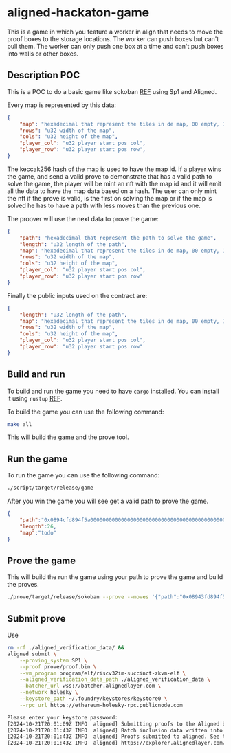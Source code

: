 # aligned-hackaton-game

This is a game in which you feature a worker in align that needs to move the proof boxes to the storage locations. The worker can push boxes but can't pull them. The worker can only push one box at a time and can't push boxes into walls or other boxes.

## Description POC
This is a POC to do a basic game like sokoban [REF](https://en.wikipedia.org/wiki/Sokoban) using Sp1 and Aligned.

Every map is represented by this data:
```json
{
    "map": "hexadecimal that represent the tiles in de map, 00 empty, 10 wall, 01 box, 11 Target to put the box",
    "rows": "u32 width of the map",
    "cols": "u32 height of the map",
    "player_col": "u32 player start pos col",
    "player_row": "u32 player start pos row",
}
```

The keccak256 hash of the map is used to have the map id. If a player wins the game, and send a valid prove to demonstrate that has a valid path to solve the game, the player will be mint an nft with the map id and it will emit all the data to have the map data based on a hash.
The user can only mint the nft if the prove is valid, is the first on solving the map or if the map is solved he has to have a path with less moves than the previous one.

The proover will use the next data to prove the game:
```json
{
    "path": "hexadecimal that represent the path to solve the game",
    "length": "u32 length of the path",
    "map": "hexadecimal that represent the tiles in de map, 00 empty, 10 wall, 01 box, 11 Target to put the box",
    "rows": "u32 width of the map",
    "cols": "u32 height of the map",
    "player_col": "u32 player start pos col",
    "player_row": "u32 player start pos row"
}
```

Finally the public inputs used on the contract are:
```json
{
    "length": "u32 length of the path",
    "map": "hexadecimal that represent the tiles in de map, 00 empty, 10 wall, 01 box, 11 Target to put the box",
    "rows": "u32 width of the map",
    "cols": "u32 height of the map",
    "player_col": "u32 player start pos col",
    "player_row": "u32 player start pos row"
}
```

## Build and run
To build and run the game you need to have `cargo` installed. You can install it using `rustup` [REF](https://rustup.rs/).

To build the game you can use the following command:
```bash
make all
```

This will build the game and the prove tool.

## Run the game

To run the game you can use the following command:
```bash
./script/target/release/game
```

After you win the game you will see get a valid path to prove the game.
```json
{
    "path":"0x0894cfd894f5a000000000000000000000000000000000000000000000000000",
    "length":26,
    "map":"todo"
}
```

## Prove the game
This will build the run the game using your path to prove the game and build the proves.
```bash
./prove/target/release/sokoban --prove --moves '{"path":"0x08943fd894f5a000000000000000000000000000000000000000000000000000","length":26}'
```

## Submit prove
Use

```bash
rm -rf ./aligned_verification_data/ &&
aligned submit \
    --proving_system SP1 \
    --proof prove/proof.bin \
    --vm_program program/elf/riscv32im-succinct-zkvm-elf \
    --aligned_verification_data_path ./aligned_verification_data \
    --batcher_url wss://batcher.alignedlayer.com \
    --network holesky \
    --keystore_path ~/.foundry/keystores/keystore0 \
    --rpc_url https://ethereum-holesky-rpc.publicnode.com

Please enter your keystore password:
[2024-10-21T20:01:09Z INFO  aligned] Submitting proofs to the Aligned batcher...
[2024-10-21T20:01:43Z INFO  aligned] Batch inclusion data written into ./aligned_verification_data/b194298f_0.json
[2024-10-21T20:01:43Z INFO  aligned] Proofs submitted to aligned. See the batch in the explorer:
[2024-10-21T20:01:43Z INFO  aligned] https://explorer.alignedlayer.com/batches/0xb194298fab098c1f3eef571cdc76e99974e668b7cf823562740bb1a5b3bf6e1e
```
